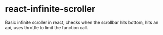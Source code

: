 # react-infinite-scroller
Basic infinite scroller in react, checks when the scrollbar hits bottom, hits an api, uses throttle to limit the function call.
